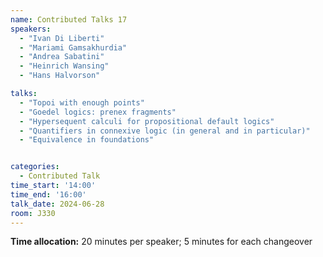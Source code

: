 ```yaml
---
name: Contributed Talks 17
speakers: 
  - "Ivan Di Liberti"
  - "Mariami Gamsakhurdia"
  - "Andrea Sabatini"
  - "Heinrich Wansing"
  - "Hans Halvorson"

talks: 
  - "Topoi with enough points"
  - "Goedel logics: prenex fragments"
  - "Hypersequent calculi for propositional default logics"
  - "Quantifiers in connexive logic (in general and in particular)"
  - "Equivalence in foundations"


categories:
  - Contributed Talk
time_start: '14:00'
time_end: '16:00'
talk_date: 2024-06-28
room: J330
---
```

**Time allocation:** 20 minutes per speaker; 5 minutes for each changeover
